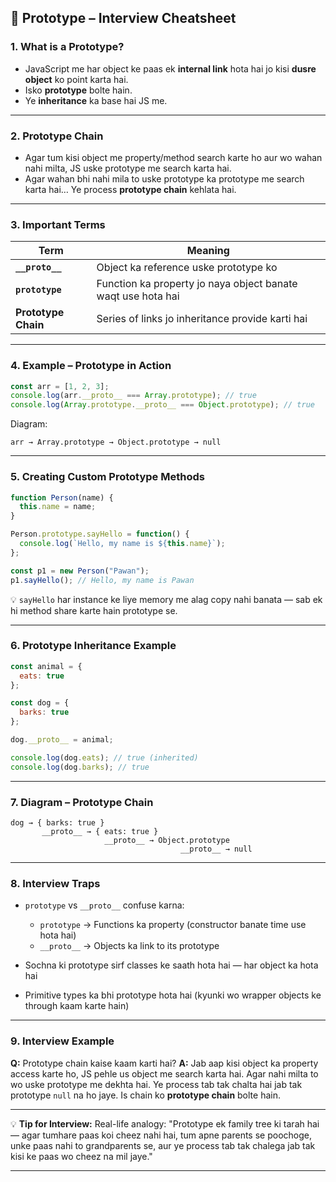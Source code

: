 ## 📝 **Prototype – Interview Cheatsheet**

### **1. What is a Prototype?**

* JavaScript me har object ke paas ek **internal link** hota hai jo kisi **dusre object** ko point karta hai.
* Isko **prototype** bolte hain.
* Ye **inheritance** ka base hai JS me.

---

### **2. Prototype Chain**

* Agar tum kisi object me property/method search karte ho aur wo wahan nahi milta,
  JS uske prototype me search karta hai.
* Agar wahan bhi nahi mila to uske prototype ka prototype me search karta hai…
  Ye process **prototype chain** kehlata hai.

---

### **3. Important Terms**

| Term                | Meaning                                                      |
| ------------------- | ------------------------------------------------------------ |
| **`__proto__`**     | Object ka reference uske prototype ko                        |
| **`prototype`**     | Function ka property jo naya object banate waqt use hota hai |
| **Prototype Chain** | Series of links jo inheritance provide karti hai             |

---

### **4. Example – Prototype in Action**

```js
const arr = [1, 2, 3];
console.log(arr.__proto__ === Array.prototype); // true
console.log(Array.prototype.__proto__ === Object.prototype); // true
```

Diagram:

```
arr → Array.prototype → Object.prototype → null
```

---

### **5. Creating Custom Prototype Methods**

```js
function Person(name) {
  this.name = name;
}

Person.prototype.sayHello = function() {
  console.log(`Hello, my name is ${this.name}`);
};

const p1 = new Person("Pawan");
p1.sayHello(); // Hello, my name is Pawan
```

💡 `sayHello` har instance ke liye memory me alag copy nahi banata — sab ek hi method share karte hain prototype se.

---

### **6. Prototype Inheritance Example**

```js
const animal = {
  eats: true
};

const dog = {
  barks: true
};

dog.__proto__ = animal;

console.log(dog.eats); // true (inherited)
console.log(dog.barks); // true
```

---

### **7. Diagram – Prototype Chain**

```
dog → { barks: true } 
       __proto__ → { eats: true }
                     __proto__ → Object.prototype
                                      __proto__ → null
```

---

### **8. Interview Traps**

* `prototype` vs `__proto__` confuse karna:

  * `prototype` → Functions ka property (constructor banate time use hota hai)
  * `__proto__` → Objects ka link to its prototype
* Sochna ki prototype sirf classes ke saath hota hai — har object ka hota hai
* Primitive types ka bhi prototype hota hai (kyunki wo wrapper objects ke through kaam karte hain)

---

### **9. Interview Example**

**Q:** Prototype chain kaise kaam karti hai?
**A:** Jab aap kisi object ka property access karte ho,
JS pehle us object me search karta hai. Agar nahi milta to wo uske prototype me dekhta hai.
Ye process tab tak chalta hai jab tak prototype `null` na ho jaye.
Is chain ko **prototype chain** bolte hain.

---

💡 **Tip for Interview:**
Real-life analogy:
"Prototype ek family tree ki tarah hai — agar tumhare paas koi cheez nahi hai,
tum apne parents se poochoge, unke paas nahi to grandparents se,
aur ye process tab tak chalega jab tak kisi ke paas wo cheez na mil jaye."

---
